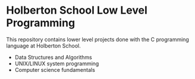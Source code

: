 # Holberton School Low Level Programming

This repository contains lower level projects done with the C programming language at Holberton School.

* Data Structures and Algorithms
* UNIX/LINUX system programming
* Computer science fundamentals 
